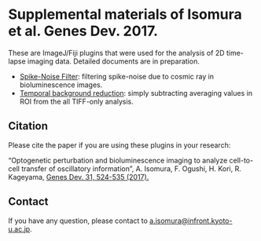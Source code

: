 # Supplemental materials of Isomura et al. Genes Dev. 2017. 

These are ImageJ/Fiji plugins that were used for the analysis of 2D time-lapse imaging data. Detailed documents are in preparation.

- [Spike-Noise Filter](https://github.com/aisomur/genes_dev_2017/releases): filtering spike-noise due to cosmic ray in bioluminescence images.
- [Temporal background reduction](https://github.com/aisomur/genes_dev_2017/releases): simply subtracting averaging values in ROI from the all TIFF-only analysis.

## Citation

Please cite the paper if you are using these plugins in your research:

“Optogenetic perturbation and bioluminescence imaging to analyze cell-to-cell transfer of oscillatory information”, A. Isomura, F. Ogushi, H. Kori, R. Kageyama, [Genes Dev. 31, 524-535 (2017).](https://doi.org/10.1101/gad.294546.116)

## Contact

If you have any question, please contact to [a.isomura@infront.kyoto-u.ac.jp](a.isomura@infront.kyoto-u.ac.jp).

